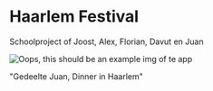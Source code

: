 # Haarlem Festival 
Schoolproject of Joost, Alex, Florian, Davut en Juan

![Oops, this should be an example img of te app](http://haarlemfestival.juanalbergen.nl/thumbnail_hf.PNG)

"Gedeelte Juan, Dinner in Haarlem"